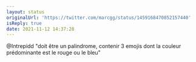 ```yaml
---
layout: status
originalUrl: 'https://twitter.com/marcgg/status/1459168470852157440'
isReply: true
date: 2021-11-12 14:37:28
---
```


@Intrepidd "doit être un palindrome, contenir 3 emojis dont la couleur prédominante est le rouge ou le bleu"
